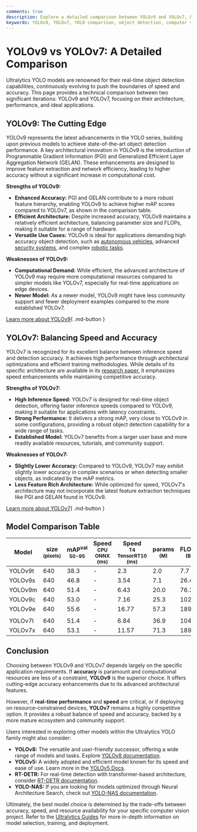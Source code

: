 ```yaml
---
comments: true
description: Explore a detailed comparison between YOLOv9 and YOLOv7, highlighting performance, architecture, and which model fits your object detection needs best.
keywords: YOLOv9, YOLOv7, YOLO comparison, object detection, computer vision, deep learning, AI models, Ultralytics, model performance, YOLO architecture
---
```


# YOLOv9 vs YOLOv7: A Detailed Comparison

Ultralytics YOLO models are renowned for their real-time object detection capabilities, continuously evolving to push the boundaries of speed and accuracy. This page provides a technical comparison between two significant iterations: YOLOv9 and YOLOv7, focusing on their architecture, performance, and ideal applications.

<script async src="https://cdn.jsdelivr.net/npm/chart.js@3.9.1/dist/chart.min.js"></script>
<script defer src="../../javascript/benchmark.js"></script>

<canvas id="modelComparisonChart" width="1024" height="400" active-models='["YOLOv9", "YOLOv7"]'></canvas>

## YOLOv9: The Cutting Edge

YOLOv9 represents the latest advancements in the YOLO series, building upon previous models to achieve state-of-the-art object detection performance. A key architectural innovation in YOLOv9 is the introduction of Programmable Gradient Information (PGI) and Generalized Efficient Layer Aggregation Network (GELAN). These enhancements are designed to improve feature extraction and network efficiency, leading to higher accuracy without a significant increase in computational cost.

**Strengths of YOLOv9:**

- **Enhanced Accuracy:** PGI and GELAN contribute to a more robust feature hierarchy, enabling YOLOv9 to achieve higher mAP scores compared to YOLOv7, as shown in the comparison table.
- **Efficient Architecture:** Despite increased accuracy, YOLOv9 maintains a relatively efficient architecture, balancing parameter size and FLOPs, making it suitable for a range of hardware.
- **Versatile Use Cases:** YOLOv9 is ideal for applications demanding high accuracy object detection, such as [autonomous vehicles](https://www.ultralytics.com/solutions/ai-in-self-driving), advanced [security systems](https://www.ultralytics.com/blog/security-alarm-system-projects-with-ultralytics-yolov8), and complex [robotic tasks](https://www.ultralytics.com/glossary/robotics).

**Weaknesses of YOLOv9:**

- **Computational Demand:** While efficient, the advanced architecture of YOLOv9 may require more computational resources compared to simpler models like YOLOv7, especially for real-time applications on edge devices.
- **Newer Model:** As a newer model, YOLOv9 might have less community support and fewer deployment examples compared to the more established YOLOv7.

[Learn more about YOLOv9](https://docs.ultralytics.com/models/yolov9/){ .md-button }

## YOLOv7: Balancing Speed and Accuracy

YOLOv7 is recognized for its excellent balance between inference speed and detection accuracy. It achieves high performance through architectural optimizations and efficient training methodologies. While details of its specific architecture are available in its [research paper](https://arxiv.org/abs/2207.02696), it emphasizes speed enhancements while maintaining competitive accuracy.

**Strengths of YOLOv7:**

- **High Inference Speed:** YOLOv7 is designed for real-time object detection, offering faster inference speeds compared to YOLOv9, making it suitable for applications with latency constraints.
- **Strong Performance:** It delivers a strong mAP, very close to YOLOv9 in some configurations, providing a robust object detection capability for a wide range of tasks.
- **Established Model:** YOLOv7 benefits from a larger user base and more readily available resources, tutorials, and community support.

**Weaknesses of YOLOv7:**

- **Slightly Lower Accuracy:** Compared to YOLOv9, YOLOv7 may exhibit slightly lower accuracy in complex scenarios or when detecting smaller objects, as indicated by the mAP metrics.
- **Less Feature Rich Architecture:** While optimized for speed, YOLOv7's architecture may not incorporate the latest feature extraction techniques like PGI and GELAN found in YOLOv9.

[Learn more about YOLOv7](https://docs.ultralytics.com/models/yolov7/){ .md-button }

## Model Comparison Table

| Model   | size<br><sup>(pixels) | mAP<sup>val<br>50-95 | Speed<br><sup>CPU ONNX<br>(ms) | Speed<br><sup>T4 TensorRT10<br>(ms) | params<br><sup>(M) | FLOPs<br><sup>(B) |
| ------- | --------------------- | -------------------- | ------------------------------ | ----------------------------------- | ------------------ | ----------------- |
| YOLOv9t | 640                   | 38.3                 | -                              | 2.3                                 | 2.0                | 7.7               |
| YOLOv9s | 640                   | 46.8                 | -                              | 3.54                                | 7.1                | 26.4              |
| YOLOv9m | 640                   | 51.4                 | -                              | 6.43                                | 20.0               | 76.3              |
| YOLOv9c | 640                   | 53.0                 | -                              | 7.16                                | 25.3               | 102.1             |
| YOLOv9e | 640                   | 55.6                 | -                              | 16.77                               | 57.3               | 189.0             |
|         |                       |                      |                                |                                     |                    |                   |
| YOLOv7l | 640                   | 51.4                 | -                              | 6.84                                | 36.9               | 104.7             |
| YOLOv7x | 640                   | 53.1                 | -                              | 11.57                               | 71.3               | 189.9             |

## Conclusion

Choosing between YOLOv9 and YOLOv7 depends largely on the specific application requirements. If **accuracy** is paramount and computational resources are less of a constraint, **YOLOv9** is the superior choice. It offers cutting-edge accuracy enhancements due to its advanced architectural features.

However, if **real-time performance** and **speed** are critical, or if deploying on resource-constrained devices, **YOLOv7** remains a highly competitive option. It provides a robust balance of speed and accuracy, backed by a more mature ecosystem and community support.

Users interested in exploring other models within the Ultralytics YOLO family might also consider:

- **YOLOv8:** The versatile and user-friendly successor, offering a wide range of models and tasks. Explore [YOLOv8 documentation](https://docs.ultralytics.com/models/yolov8/).
- **YOLOv5:** A widely adopted and efficient model known for its speed and ease of use. Learn more in the [YOLOv5 Docs](https://docs.ultralytics.com/models/yolov5/).
- **RT-DETR:** For real-time detection with transformer-based architecture, consider [RT-DETR documentation](https://docs.ultralytics.com/models/rtdetr/).
- **YOLO-NAS:** If you are looking for models optimized through Neural Architecture Search, check out [YOLO-NAS documentation](https://docs.ultralytics.com/models/yolo-nas/).

Ultimately, the best model choice is determined by the trade-offs between accuracy, speed, and resource availability for your specific computer vision project. Refer to the [Ultralytics Guides](https://docs.ultralytics.com/guides/) for more in-depth information on model selection, training, and deployment.

